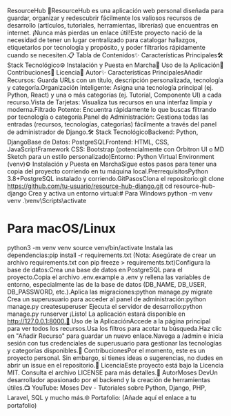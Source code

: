 ResourceHub 🚀ResourceHub es una aplicación web personal diseñada para guardar, organizar y redescubrir fácilmente los valiosos recursos de desarrollo (artículos, tutoriales, herramientas, librerías) que encuentras en internet. ¡Nunca más pierdas un enlace útil!Este proyecto nació de la necesidad de tener un lugar centralizado para catalogar hallazgos, etiquetarlos por tecnología y propósito, y poder filtrarlos rápidamente cuando se necesiten.📋 Tabla de Contenidos✨ Características Principales🛠️ Stack Tecnológico⚙️ Instalación y Puesta en Marcha🚀 Uso de la Aplicación🤝 Contribuciones📄 Licencia👤 Autor✨ Características PrincipalesAñadir Recursos: Guarda URLs con un título, descripción personalizada, tecnología y categoría.Organización Inteligente: Asigna una tecnología principal (ej. Python, React) y una o más categorías (ej. Tutorial, Componente UI) a cada recurso.Vista de Tarjetas: Visualiza tus recursos en una interfaz limpia y moderna.Filtrado Potente: Encuentra rápidamente lo que buscas filtrando por tecnología o categoría.Panel de Administración: Gestiona todas las entradas (recursos, tecnologías, categorías) fácilmente a través del panel de administrador de Django.🛠️ Stack TecnológicoBackend: Python, DjangoBase de Datos: PostgreSQLFrontend: HTML, CSS, JavaScriptFramework CSS: Bootstrap (potencialmente con Orbitron UI o MD Sketch para un estilo personalizado)Entorno: Python Virtual Environment (venv)⚙️ Instalación y Puesta en MarchaSigue estos pasos para tener una copia del proyecto corriendo en tu máquina local.PrerrequisitosPython 3.8+PostgreSQL instalado y corriendo.GitPasosClona el repositorio:git clone https://github.com/tu-usuario/resource-hub-django.git
cd resource-hub-django
Crea y activa un entorno virtual:# Para Windows
python -m venv venv
.\venv\Scripts\activate

# Para macOS/Linux
python3 -m venv venv
source venv/bin/activate
Instala las dependencias:pip install -r requirements.txt
(Nota: Asegúrate de crear un archivo requirements.txt con pip freeze > requirements.txt)Configura la base de datos:Crea una base de datos en PostgreSQL para el proyecto.Copia el archivo .env.example a .env y rellena las variables de entorno, especialmente las de la base de datos (DB_NAME, DB_USER, DB_PASSWORD, etc.).Aplica las migraciones:python manage.py migrate
Crea un superusuario para acceder al panel de administración:python manage.py createsuperuser
Ejecuta el servidor de desarrollo:python manage.py runserver
¡Listo! La aplicación estará disponible en http://127.0.0.1:8000.🚀 Uso de la AplicaciónAccede a la página principal para ver todos los recursos.Usa los filtros para acotar tu búsqueda.Haz clic en "Añadir Recurso" para guardar un nuevo enlace.Navega a /admin e inicia sesión con tus credenciales de superusuario para gestionar las tecnologías y categorías disponibles.🤝 ContribucionesPor el momento, este es un proyecto personal. Sin embargo, si tienes ideas o sugerencias, no dudes en abrir un issue en el repositorio.📄 LicenciaEste proyecto está bajo la Licencia MIT. Consulta el archivo LICENSE para más detalles.👤 AutorMoses DevUn desarrollador apasionado por el backend y la creación de herramientas útiles.📺 YouTube: Moses Dev - Tutoriales sobre Python, Django, PHP, Laravel, SQL y mucho más.🌐 Portafolio: (Añade aquí el enlace a tu portafolio)
